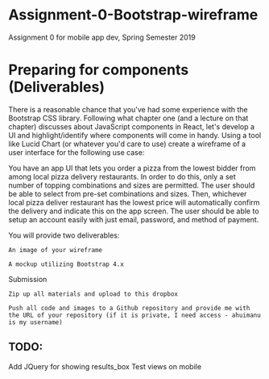 # Assignment-0-Bootstrap-wireframe
Assignment 0 for mobile app dev, Spring Semester 2019

# Preparing for components (Deliverables) 

There is a reasonable chance that you've had some experience with the Bootstrap CSS library.  Following what chapter one (and a lecture on that chapter) discusses about JavaScript components in React, let's develop a UI and highlight/identify where components will come in handy.  Using a tool like Lucid Chart (or whatever you'd care to use) create a wireframe of a user interface for the following use case: 

You have an app UI that lets you order a pizza from the lowest bidder from among local pizza delivery restaurants.  In order to do this, only a set number of topping combinations and sizes are permitted.  The user should be able to select from pre-set combinations and sizes.  Then, whichever local pizza deliver restaurant has the lowest price will automatically confirm the delivery and indicate this on the app screen.  The user should be able to setup an account easily with just email, password, and method of payment. 

You will provide two deliverables: 

    An image of your wireframe 

    A mockup utilizing Bootstrap 4.x 

Submission 

    Zip up all materials and upload to this dropbox 

    Push all code and images to a Github repository and provide me with the URL of your repository (if it is private, I need access - ahuimanu is my username) 


## TODO: 
Add JQuery for showing results_box
Test views on mobile 
